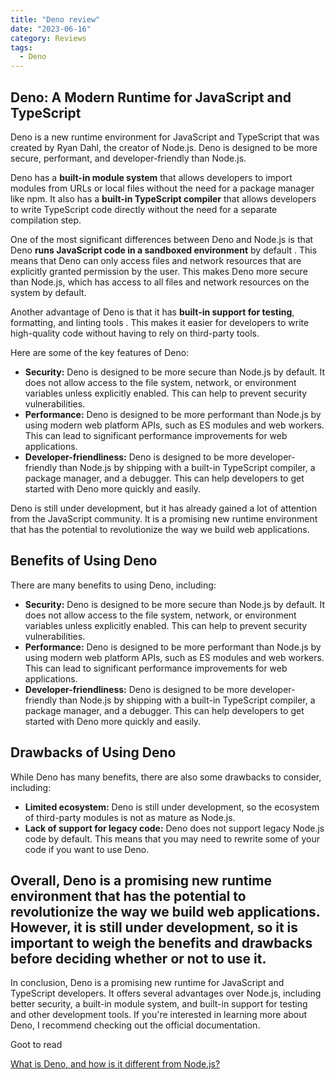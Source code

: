 ```yaml
---
title: "Deno review"
date: "2023-06-16"
category: Reviews
tags:
  - Deno
---
```


## Deno: A Modern Runtime for JavaScript and TypeScript

Deno is a new runtime environment for JavaScript and TypeScript that was created by Ryan Dahl, the creator of Node.js. Deno is designed to be more secure, performant, and developer-friendly than Node.js.

Deno has a **built-in module system** that allows developers to import modules from URLs or local files without the need for a package manager like npm. It also has a **built-in TypeScript compiler** that allows developers to write TypeScript code directly without the need for a separate compilation step.

One of the most significant differences between Deno and Node.js is that Deno **runs JavaScript code in a sandboxed environment** by default . This means that Deno can only access files and network resources that are explicitly granted permission by the user. This makes Deno more secure than Node.js, which has access to all files and network resources on the system by default.

Another advantage of Deno is that it has **built-in support for testing**, formatting, and linting tools . This makes it easier for developers to write high-quality code without having to rely on third-party tools.


Here are some of the key features of Deno:

* **Security:** Deno is designed to be more secure than Node.js by default. It does not allow access to the file system, network, or environment variables unless explicitly enabled. This can help to prevent security vulnerabilities.
* **Performance:** Deno is designed to be more performant than Node.js by using modern web platform APIs, such as ES modules and web workers. This can lead to significant performance improvements for web applications.
* **Developer-friendliness:** Deno is designed to be more developer-friendly than Node.js by shipping with a built-in TypeScript compiler, a package manager, and a debugger. This can help developers to get started with Deno more quickly and easily.

Deno is still under development, but it has already gained a lot of attention from the JavaScript community. It is a promising new runtime environment that has the potential to revolutionize the way we build web applications.

## Benefits of Using Deno

There are many benefits to using Deno, including:

* **Security:** Deno is designed to be more secure than Node.js by default. It does not allow access to the file system, network, or environment variables unless explicitly enabled. This can help to prevent security vulnerabilities.
* **Performance:** Deno is designed to be more performant than Node.js by using modern web platform APIs, such as ES modules and web workers. This can lead to significant performance improvements for web applications.
* **Developer-friendliness:** Deno is designed to be more developer-friendly than Node.js by shipping with a built-in TypeScript compiler, a package manager, and a debugger. This can help developers to get started with Deno more quickly and easily.

## Drawbacks of Using Deno

While Deno has many benefits, there are also some drawbacks to consider, including:

* **Limited ecosystem:** Deno is still under development, so the ecosystem of third-party modules is not as mature as Node.js.
* **Lack of support for legacy code:** Deno does not support legacy Node.js code by default. This means that you may need to rewrite some of your code if you want to use Deno.

## Overall, Deno is a promising new runtime environment that has the potential to revolutionize the way we build web applications. However, it is still under development, so it is important to weigh the benefits and drawbacks before deciding whether or not to use it.

In conclusion, Deno is a promising new runtime for JavaScript and TypeScript developers. It offers several advantages over Node.js, including better security, a built-in module system, and built-in support for testing and other development tools. If you're interested in learning more about Deno, I recommend checking out the official documentation.

Goot to read

[What is Deno, and how is it different from Node.js?](https://blog.logrocket.com/what-is-deno/)
